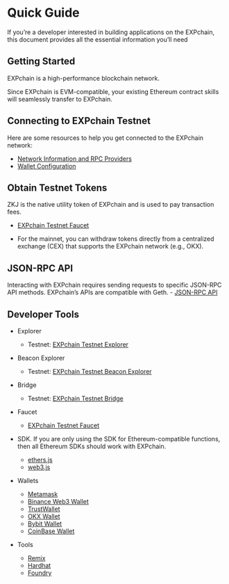 # Quick Guide

If you’re a developer interested in building applications on the EXPchain, this document provides all the essential information you’ll need

## Getting Started

EXPchain is a high-performance blockchain network.

Since EXPchain is EVM-compatible, your existing Ethereum contract skills will seamlessly transfer to EXPchain.

## Connecting to EXPchain Testnet

Here are some resources to help you get connected to the EXPchain network:

- [Network Information and RPC Providers](https://github.com/PolyhedraZK/chaindocs?tab=readme-ov-file#json-rpc)
- [Wallet Configuration](https://github.com/PolyhedraZK/chaindocs?tab=readme-ov-file#wallet-configuration)

## Obtain Testnet Tokens

ZKJ is the native utility token of EXPchain and is used to pay transaction fees.

- [EXPchain Testnet Faucet](https://faucet.expchain.ai)

- For the mainnet, you can withdraw tokens directly from a centralized exchange (CEX) that supports the EXPchain network (e.g., OKX).

## JSON-RPC API

Interacting with EXPchain requires sending requests to specific JSON-RPC API methods. EXPchain’s APIs are compatible with Geth. - [JSON-RPC API](https://github.com/PolyhedraZK/chaindocs?tab=readme-ov-file#json-rpc)

## Developer Tools

- Explorer

  - Testnet: [EXPchain Testnet Explorer](https://blockscout-testnet.expchain.ai)

- Beacon Explorer

  - Testnet: [EXPchain Testnet Beacon Explorer](https://beacon-explorer-testnet.expchain.ai)

- Bridge

  - Testnet: [EXPchain Testnet Bridge](https://bridge.expchain.ai)

- Faucet

  - [EXPchain Testnet Faucet](https://faucet.expchain.ai)

- SDK. If you are only using the SDK for Ethereum-compatible functions, then all Ethereum SDKs should work with EXPchain.

  - [ethers.js](https://docs.ethers.org/v6/getting-started/)
  - [web3.js](https://web3js.readthedocs.io/en/v1.10.0/getting-started.html)

- Wallets

  - [Metamask](https://metamask.io)
  - [Binance Web3 Wallet](https://www.binance.com)
  - [TrustWallet](https://trustwallet.com)
  - [OKX Wallet](https://www.okx.com)
  - [Bybit Wallet](https://www.bybit.com)
  - [CoinBase Wallet](https://www.coinbase.com)

- Tools

  - [Remix](https://remix.ethereum.org/)
  - [Hardhat](https://hardhat.org/)
  - [Foundry](https://github.com/foundry-rs/foundry/)
